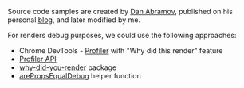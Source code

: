 Source code samples are created by [Dan Abramov](https://mobile.twitter.com/dan_abramov), published on his personal [blog](https://overreacted.io/before-you-memo/), and later modified by me.

For renders debug purposes, we could use the following approaches:

- Chrome DevTools - [Profiler](https://developer.chrome.com/docs/devtools/evaluate-performance/) with "Why did this render" feature
- [Profiler API](https://reactjs.org/docs/profiler.html)
- [why-did-you-render](https://github.com/welldone-software/why-did-you-render) package
- [arePropsEqualDebug](https://gist.github.com/mackankowski/53843a02399f4dbac5b972624c24dc6b) helper function
